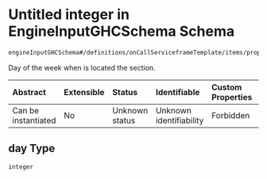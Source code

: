 # Untitled integer in EngineInputGHCSchema Schema

```txt
engineInputGHCSchema#/definitions/onCallServiceframeTemplate/items/properties/day
```

Day of the week when is located the section.

| Abstract            | Extensible | Status         | Identifiable            | Custom Properties | Additional Properties | Access Restrictions | Defined In                                                        |
| :------------------ | :--------- | :------------- | :---------------------- | :---------------- | :-------------------- | :------------------ | :---------------------------------------------------------------- |
| Can be instantiated | No         | Unknown status | Unknown identifiability | Forbidden         | Allowed               | none                | [ghc.schema.json*](../out/ghc.schema.json "open original schema") |

## day Type

`integer`
